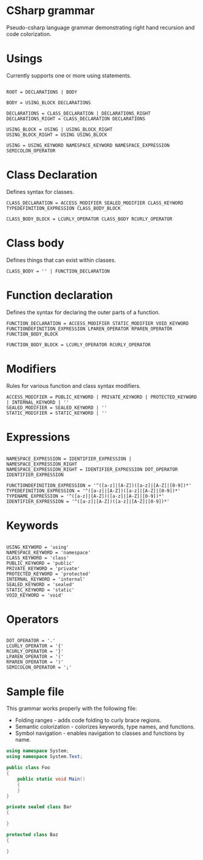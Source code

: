 # CSharp grammar

Pseudo-csharp language grammar demonstrating right hand recursion and code colorization.

# Usings

Currently supports one or more using statements.

```rosetta

ROOT = DECLARATIONS | BODY

BODY = USING_BLOCK DECLARATIONS

DECLARATIONS = CLASS_DECLARATION | DECLARATIONS_RIGHT
DECLARATIONS_RIGHT = CLASS_DECLARATION DECLARATIONS

USING_BLOCK = USING | USING_BLOCK_RIGHT
USING_BLOCK_RIGHT = USING USING_BLOCK

USING = USING_KEYWORD NAMESPACE_KEYWORD NAMESPACE_EXPRESSION SEMICOLON_OPERATOR

```

# Class Declaration

Defines syntax for classes.

```rosetta
CLASS_DECLARATION = ACCESS_MODIFIER SEALED_MODIFIER CLASS_KEYWORD TYPEDEFINITION_EXPRESSION CLASS_BODY_BLOCK

CLASS_BODY_BLOCK = LCURLY_OPERATOR CLASS_BODY RCURLY_OPERATOR
```

# Class body

Defines things that can exist within classes.

```rosetta
CLASS_BODY = '' | FUNCTION_DECLARATION
```

# Function declaration

Defines the syntax for declaring the outer parts of a function.

```rosetta
FUNCTION_DECLARATION = ACCESS_MODIFIER STATIC_MODIFIER VOID_KEYWORD FUNCTIONDEFINITION_EXPRESSION LPAREN_OPERATOR RPAREN_OPERATOR FUNCTION_BODY_BLOCK

FUNCTION_BODY_BLOCK = LCURLY_OPERATOR RCURLY_OPERATOR
```

# Modifiers

Rules for various function and class syntax modifiers.

```rosetta
ACCESS_MODIFIER = PUBLIC_KEYWORD | PRIVATE_KEYWORD | PROTECTED_KEYWORD | INTERNAL_KEYWORD | ''
SEALED_MODIFIER = SEALED_KEYWORD | ''
STATIC_MODIFIER = STATIC_KEYWORD | ''
```

# Expressions
```rosetta

NAMESPACE_EXPRESSION = IDENTIFIER_EXPRESSION | NAMESPACE_EXPRESSION_RIGHT
NAMESPACE_EXPRESSION_RIGHT = IDENTIFIER_EXPRESSION DOT_OPERATOR IDENTIFIER_EXPRESSION

FUNCTIONDEFINITION_EXPRESSION = '^([a-z]|[A-Z])([a-z]|[A-Z]|[0-9])*'
TYPEDEFINITION_EXPRESSION = '^([a-z]|[A-Z])([a-z]|[A-Z]|[0-9])*'
TYPENAME_EXPRESSION = '^([a-z]|[A-Z])([a-z]|[A-Z]|[0-9])*'
IDENTIFIER_EXPRESSION = '^([a-z]|[A-Z])([a-z]|[A-Z]|[0-9])*'

```

# Keywords

```rosetta

USING_KEYWORD = 'using'
NAMESPACE_KEYWORD = 'namespace'
CLASS_KEYWORD = 'class'
PUBLIC_KEYWORD = 'public'
PRIVATE_KEYWORD = 'private'
PROTECTED_KEYWORD = 'protected'
INTERNAL_KEYWORD = 'internal'
SEALED_KEYWORD = 'sealed'
STATIC_KEYWORD = 'static'
VOID_KEYWORD = 'void'
```


# Operators

```rosetta

DOT_OPERATOR = '.'
LCURLY_OPERATOR = '{'
RCURLY_OPERATOR = '}'
LPAREN_OPERATOR = '('
RPAREN_OPERATOR = ')'
SEMICOLON_OPERATOR = ';'

```

# Sample file

This grammar works properly with the following file:

- Folding ranges - adds code folding to curly brace regions.
- Semantic colorization - colorizes keywords, type names, and functions.
- Symbol navigation - enables navigation to classes and functions by name.

```csharp
using namespace System;
using namespace System.Text;

public class Foo
{
	public static void Main()
	{
	}
}

private sealed class Bar
{

}

protected class Baz
{

}


```